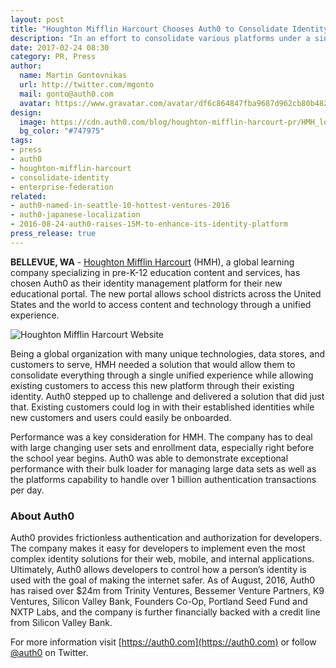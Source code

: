```yaml
---
layout: post
title: "Houghton Mifflin Harcourt Chooses Auth0 to Consolidate Identity"
description: "In an effort to consolidate various platforms under a single unified experience, Houghton Mifflin Harcourt needed a powerful identity management solution and Auth0 delivered."
date: 2017-02-24 08:30
category: PR, Press
author:
  name: Martin Gontovnikas
  url: http://twitter.com/mgonto
  mail: gonto@auth0.com
  avatar: https://www.gravatar.com/avatar/df6c864847fba9687d962cb80b482764??s=60
design:
  image: https://cdn.auth0.com/blog/houghton-mifflin-harcourt-pr/HMH_logo.png
  bg_color: "#747975"
tags:
- press
- auth0
- houghton-mifflin-harcourt
- consolidate-identity
- enterprise-federation
related:
- auth0-named-in-seattle-10-hottest-ventures-2016
- auth0-japanese-localization
- 2016-08-24-auth0-raises-15M-to-enhance-its-identity-platform
press_release: true
---
```


**BELLEVUE, WA** - [Houghton Mifflin Harcourt](http://www.hmhco.com/) (HMH), a global learning company specializing in pre-K-12 education content and services, has chosen Auth0 as their identity management platform for their new educational portal. The new portal allows school districts across the United States and the world to access content and technology through a unified experience. 

![Houghton Mifflin Harcourt Website](https://cdn.auth0.com/blog/houghton-mifflin-harcourt-pr/website.png)

Being a global organization with many unique technologies, data stores, and customers to serve, HMH needed a solution that would allow them to consolidate everything through a single unified experience while allowing existing customers to access this new platform through their existing identity. Auth0 stepped up to challenge and delivered a solution that did just that. Existing customers could log in with their established identities while new customers and users could easily be onboarded.

Performance was a key consideration for HMH. The company has to deal with large changing user sets and enrollment data, especially right before the school year begins. Auth0 was able to demonstrate exceptional performance with their bulk loader for managing large data sets as well as the platforms capability to handle over 1 billion authentication transactions per day.

### About Auth0

Auth0 provides frictionless authentication and authorization for developers. The company makes it easy for developers to implement even the most complex identity solutions for their web, mobile, and internal applications. Ultimately, Auth0 allows developers to control how a person’s identity is used with the goal of making the internet safer. As of August, 2016, Auth0 has raised over $24m from Trinity Ventures, Bessemer Venture Partners, K9 Ventures, Silicon Valley Bank, Founders Co-Op, Portland Seed Fund and NXTP Labs, and the company is further financially backed with a credit line from Silicon Valley Bank.

For more information visit [https://auth0.com](https://auth0.com) or follow [@auth0](https://twitter.com/auth0) on Twitter.